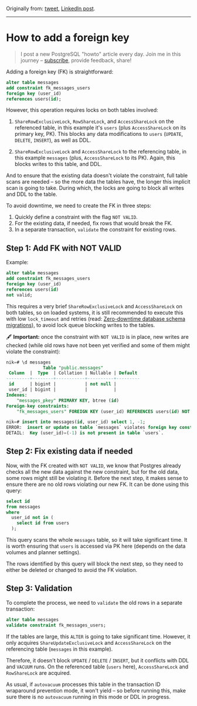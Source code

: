 Originally from: [tweet](https://twitter.com/samokhvalov/status/1732056107483636188), [LinkedIn post]().

---

# How to add a foreign key

> I post a new PostgreSQL "howto" article every day. Join me in this
> journey – [subscribe](https://twitter.com/samokhvalov/), provide feedback, share!

Adding a foreign key (FK) is straightforward:

```sql
alter table messages
add constraint fk_messages_users
foreign key (user_id)
references users(id);
```

However, this operation requires locks on both tables involved:

1. `ShareRowExclusiveLock`, `RowShareLock`, and `AccessShareLock` on the referenced table, in this example it's
   `users`  (plus `AccessShareLock` on its primary key, PK). This blocks any data modifications to `users` (`UPDATE`,
   `DELETE`, `INSERT`), as well as DDL.

2. `ShareRowExclusiveLock` and `AccessShareLock` to the referencing table, in this example `messages` 
   (plus, `AccessShareLock` to its PK). Again, this blocks writes to this table, and DDL.

And to ensure that the existing data doesn't violate the constraint, full table scans are needed – so the more data the
tables have, the longer this implicit scan is going to take. During which, the locks are going to block all writes and
DDL to the table.

To avoid downtime, we need to create the FK in three steps:

1. Quickly define a constraint with the flag `NOT VALID`.
2. For the existing data, if needed, fix rows that would break the FK.
3. In a separate transaction, `validate` the constraint for existing rows.

## Step 1: Add FK with NOT VALID

Example:

```sql
alter table messages
add constraint fk_messages_users
foreign key (user_id)
references users(id)
not valid;
```

This requires a very brief `ShareRowExclusiveLock` and `AccessShareLock` on both tables, so on loaded systems, it is 
still recommended to execute this with low `lock_timeout` and retries (read:
[Zero-downtime database schema migrations](https://postgres.ai/blog/20210923-zero-downtime-postgres-schema-migrations-lock-timeout-and-retries)),
to avoid lock queue blocking writes to the tables.

🖋️ **Important:** once the constraint with `NOT VALID` is in place, new writes are checked (while old rows have not 
been yet verified and some of them might violate the constraint):

```sql
nik=# \d messages
              Table "public.messages"
 Column  |  Type  | Collation | Nullable | Default
---------+--------+-----------+----------+---------
 id      | bigint |           | not null |
 user_id | bigint |           |          |
Indexes:
    "messages_pkey" PRIMARY KEY, btree (id)
Foreign-key constraints:
    "fk_messages_users" FOREIGN KEY (user_id) REFERENCES users(id) NOT VALID

nik=# insert into messages(id, user_id) select 1, -1;
ERROR:  insert or update on table `messages` violates foreign key constraint "fk_messages_users"
DETAIL:  Key (user_id)=(-1) is not present in table `users`.
```

## Step 2: Fix existing data if needed

Now, with the FK created with `NOT VALID`, we know that Postgres already checks all the new data against the new
constraint, but for the old data, some rows might still be violating it. Before the next step, it makes sense to ensure
there are no old rows violating our new FK. It can be done using this query:

```sql
select id
from messages
where
  user_id not in (
    select id from users
  );
```

This query scans the whole `messages` table, so it will take significant time. It is worth ensuring that `users` is
accessed via PK here (depends on the data volumes and planner settings).

The rows identified by this query will block the next step, so they need to either be deleted or changed to avoid the FK
violation.

## Step 3: Validation

To complete the process, we need to `validate` the old rows in a separate transaction:

```sql
alter table messages
validate constraint fk_messages_users;
```

If the tables are large, this `ALTER` is going to take significant time. However, it only acquires
`ShareUpdateExclusiveLock` and `AccessShareLock` on the referencing table (`messages` in this example).

Therefore, it doesn't block `UPDATE` / `DELETE` / `INSERT`, but it conflicts with DDL and `VACUUM` runs. On the
referenced table (`users` here), `AccessShareLock` and `RowShareLock` are acquired.

As usual, if `autovacuum` processes this table in the transaction ID wraparound prevention mode, it won't yield – so
before running this, make sure there is no `autovacuum` running in this mode or DDL in progress.

